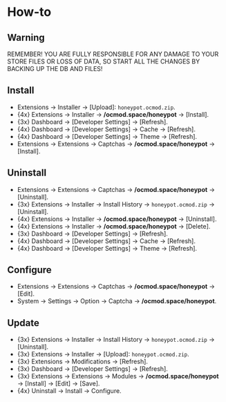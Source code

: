 # How-to

## Warning
REMEMBER! YOU ARE FULLY RESPONSIBLE FOR ANY DAMAGE TO YOUR STORE FILES OR LOSS OF DATA, SO START ALL THE CHANGES BY BACKING UP THE DB AND FILES!

## Install
* Extensions → Installer → [Upload]: `honeypot.ocmod.zip`.
* {4x} Extensions → Installer → **/ocmod.space/honeypot** → [Install].
* {3x} Dashboard → [Developer Settings] → [Refresh].
* {4x} Dashboard → [Developer Settings] → Cache → [Refresh].
* {4x} Dashboard → [Developer Settings] → Theme → [Refresh].
* Extensions → Extensions → Captchas → **/ocmod.space/honeypot** → [Install].

## Uninstall
* Extensions → Extensions → Captchas → **/ocmod.space/honeypot** → [Uninstall].
* {3x} Extensions → Installer → Install History → `honeypot.ocmod.zip` → [Uninstall].
* {4x} Extensions → Installer → **/ocmod.space/honeypot** → [Uninstall].
* {4x} Extensions → Installer → **/ocmod.space/honeypot** → [Delete].
* {3x} Dashboard → [Developer Settings] → [Refresh].
* {4x} Dashboard → [Developer Settings] → Cache → [Refresh].
* {4x} Dashboard → [Developer Settings] → Theme → [Refresh].

## Configure
* Extensions → Extensions → Captchas → **/ocmod.space/honeypot** → [Edit].
* System → Settings → Option → Captcha → **/ocmod.space/honeypot**.

## Update
* {3x} Extensions → Installer → Install History → `honeypot.ocmod.zip` → [Uninstall].
* {3x} Extensions → Installer → [Upload]: `honeypot.ocmod.zip`.
* {3x} Extensions → Modifications → [Refresh].
* {3x} Dashboard → [Developer Settings] → [Refresh].
* {3x} Extensions → Extensions → Modules → **/ocmod.space/honeypot** → [Install] → [Edit] → [Save].
* {4x} Uninstall → Install → Configure.
